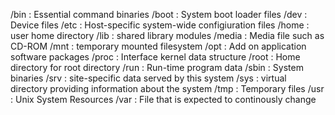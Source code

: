/bin   : Essential command binaries
/boot  : System boot loader files
/dev   : Device files
/etc   : Host-specific system-wide configiuration files
/home  : user home directory
/lib   : shared library modules
/media : Media file such as CD-ROM
/mnt   : temporary mounted filesystem
/opt   : Add on application software packages
/proc  : Interface kernel data structure
/root  : Home directory for root directory
/run   : Run-time program data
/sbin  : System binaries
/srv   : site-specific data served by this system
/sys   : virtual directory providing information about the system
/tmp   : Temporary files
/usr   : Unix System Resources
/var   : File that is expected to continously change